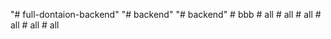 "# full-dontaion-backend" 
"# backend" 
"# backend" 
#   b b b  
 #   a l l  
 #   a l l  
 #   a l l  
 #   a l l  
 #   a l l  
 #   a l l  
 